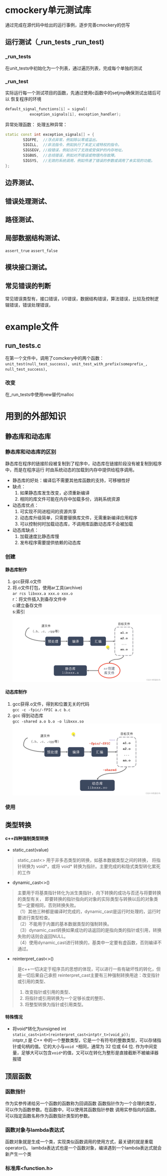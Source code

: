 # cmockery单元测试库
通过完成在源代码中给出的运行事例，逐步完善cmockery的仿写

## 运行测试（_run_tests _run_test)
### _run_tests 
在unit_tests中初始化为一个列表，通过遍历列表，完成每个单独的测试

### _run_test
实际运行每一个测试项目的函数，先通过使用c函数中的setjmp确保测试出错后可以
恢复程序的环境  
```c  
default_signal_functions[i] = signal(  
           exception_signals[i], exception_handler);
```
异常处理函数：
处理五种异常：
```cpp
static const int exception_signals[] = {
        SIGFPE,  //浮点异常，例如除以零或溢出。
        SIGILL,  //非法指令，例如执行了未定义或特权的指令。
        SIGSEGV, //段错误，例如访问了无效或受保护的内存地址。
        SIGBUS,  //总线错误，例如对齐错误或物理内存故障。
        SIGSYS,  //无效的系统调用，例如传递了错误的参数或调用了未实现的功能。
};
```
## 边界测试、

## 错误处理测试、

## 路径测试、

## 局部数据结构测试、
`assert_true`
`assert_false`




## 模块接口测试。

## 常见错误的判断
常见错误类型有，接口错误，I/0错误，数据结构错误，算法错误，比较及控制逻辑错误，错误处理错误，







# example文件
## run_tests.c
在第一个文件中，调用了comckery中的两个函数：
`         unit_test(null_test_success),
unit_test_with_prefix(someprefix_, null_test_success),`


### 改变
在_run_tests中使用new替代malloc


# 用到的外部知识

## 静态库和动态库
### 静态库和动态库的区别
静态库在程序的链接阶段被复制到了程序中，动态库在链接阶段没有被复制到程序中，而是在程序运行
时由系统动态的加载到内存中提供给程序调用。
* 静态库的好处：编译后不需要其他库函数的支持，可移植性好
* 缺点： 
  1. 如果静态库发生改变，必须重新编译
  2.  相同的库文件可能在内存中加载多份，消耗系统资源
* 动态库优点：
  1. 可实现不同进程间的资源共享
  2. 动态库升级简单，只需要替换库文件，无需重新编译应用程序
  3. 可以控制何时加载动态库，不调用库函数动态库不会被加载
* 动态库缺点：
  1. 加载速度比静态库慢
  2. 发布程序需要提供依赖的动态库


### 创建
#### 静态库制作
1. gcc获得.o文件
2. 将.o文件打包，使用ar工具(archive)  
    `ar rcs libxxx.a xxx.o xxx.o  `  
    r：将文件插入到备存文件中  
    c:建立备存文件  
    s:索引  
   ![img.png](doc_source/img.png "静态库制作")
#### 动态库制作
1. gcc获得.o文件，得到和位置无关的代码  
`gcc -c -fpic/-fPIC a.c b.c`
2. gcc 得到动态库  
`gcc -shared a.o b.o -o libxxx.so`
   ![img_1.png](doc_source/img_1.png "动态库创建流程")
### 使用

## 类型转换
#### c++四种强制类型转换
* static_cast<type>(value)
> static_cast<> 用于非多态类型的转换，如基本数据类型之间的转换，
> 将指针转换为 void*，或将 void* 转换为指针。主要完成的和隐式类型转化累死的工作

* dynamic_cast<>()
> 主要用于将基类指针转化为派生类指针，向下转换的成功与否还与将要转换的类型有关，
> 即要转换的指针指向的对象的实际类型与转换以后的对象类型一定要相同，否则转换失败。  
> （1）其他三种都是编译时完成的，dynamic_cast是运行时处理的，运行时要进行类型检查。  
> （2）不能用于内置的基本数据类型的强制转换。  
> （3）dynamic_cast转换如果成功的话返回的是指向类的指针或引用，转换失败的话则会返回NULL。  
> （4）使用dynamic_cast进行转换的，基类中一定要有虚函数，否则编译不通过。
* reinterpret_cast<>()
> 是c++一切决定于程序员的思想的体现，可以进行一些有破坏性的转化，但是一切后果自己承担
> reinterpret_cast主要有三种强制转换用途：改变指针或引用的类型、
> 1. 改变指针或引用的类型、 
> 2. 将指针或引用转换为一个足够长度的整形、
> 3. 将整型转换为指针或引用类型。
> 
#### 特殊情况
* 将void*转化为unsigned int  
 `static_cast<int>(reinterpret_cast<intptr_t>(void_p));`  
  intptr_t 是 C++ 中的一个整数类型，它是一个有符号的整数类型，可以存储指针或句柄的值。它的大小与`void *`相同，通常为 32 位或 64 位.
  作为中间变量，足够大可以包含`void*`的值，又可以在转化为整形是直接截断不被编译器报错

## 顶层函数
### 函数指针
作为实参传递给另一个函数的函数称为回调函数
函数指针作为一个合理的类型，可以作为函数参数。在函数中，可以使用其函数指针参数
调用实参指向的函数。可以指定函数名称作为函数指针类型的参数。
### 函数对象与lambda表达式
函数对象就是生成一个类，实现类似函数调用的使用方式，最关键的就是重载operator()。
lambda表达式也是一个函数对象，编译遇到一个lambda表达式就会新产生一个类

### 标准库<function.h>
























